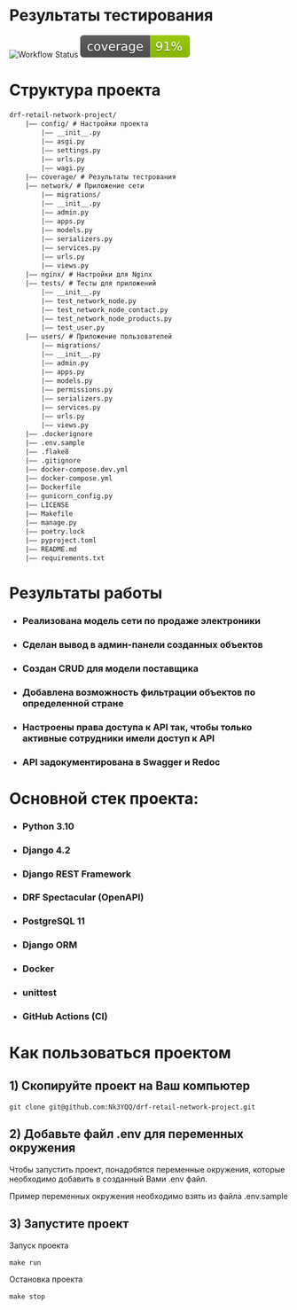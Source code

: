 # Результаты тестирования

![Workflow Status](https://github.com/Nk3YQQ/drf-retail-network-project/actions/workflows/main.yml/badge.svg)
[![Coverage Status](coverage/coverage.svg)](coverage/coverage-report.txt)

# Структура проекта

```
drf-retail-network-project/
    |—— config/ # Настройки проекта
        |—— __init__.py
        |—— asgi.py
        |—— settings.py
        |—— urls.py
        |—— wagi.py
    |—— coverage/ # Результаты тестрования
    |—— network/ # Приложение сети
        |—— migrations/
        |—— __init__.py
        |—— admin.py
        |—— apps.py
        |—— models.py
        |—— serializers.py
        |—— services.py
        |—— urls.py
        |—— views.py
    |—— nginx/ # Настройки для Nginx
    |—— tests/ # Тесты для приложений
        |—— __init__.py
        |—— test_network_node.py
        |—— test_network_node_contact.py
        |—— test_network_node_products.py
        |—— test_user.py
    |—— users/ # Приложение пользователей
        |—— migrations/
        |—— __init__.py
        |—— admin.py
        |—— apps.py
        |—— models.py
        |—— permissions.py
        |—— serializers.py
        |—— services.py
        |—— urls.py
        |—— views.py
    |—— .dockerignore
    |—— .env.sample
    |—— .flake8
    |—— .gitignore
    |—— docker-compose.dev.yml
    |—— docker-compose.yml
    |—— Dockerfile
    |—— gunicorn_config.py
    |—— LICENSE
    |—— Makefile
    |—— manage.py
    |—— poetry.lock
    |—— pyproject.toml
    |—— README.md
    |—— requirements.txt
```

# Результаты работы

- ### Реализована модель сети по продаже электроники
- ### Сделан вывод в админ-панели созданных объектов
- ### Создан CRUD для модели поставщика
- ### Добавлена возможность фильтрации объектов по определенной стране
- ### Настроены права доступа к API так, чтобы только активные сотрудники имели доступ к API
- ### API задокументирована в Swagger и Redoc

# Основной стек проекта:

- ### Python 3.10
- ### Django 4.2
- ### Django REST Framework
- ### DRF Spectacular (OpenAPI)
- ### PostgreSQL 11
- ### Django ORM
- ### Docker
- ### unittest
- ### GitHub Actions (CI)

# Как пользоваться проектом

## 1) Скопируйте проект на Ваш компьютер

```
git clone git@github.com:Nk3YQQ/drf-retail-network-project.git
```

## 2) Добавьте файл .env для переменных окружения

Чтобы запустить проект, понадобятся переменные окружения, которые необходимо добавить в созданный Вами .env файл.

Пример переменных окружения необходимо взять из файла .env.sample

## 3) Запустите проект

Запуск проекта

```
make run
```

Остановка проекта

```
make stop
```